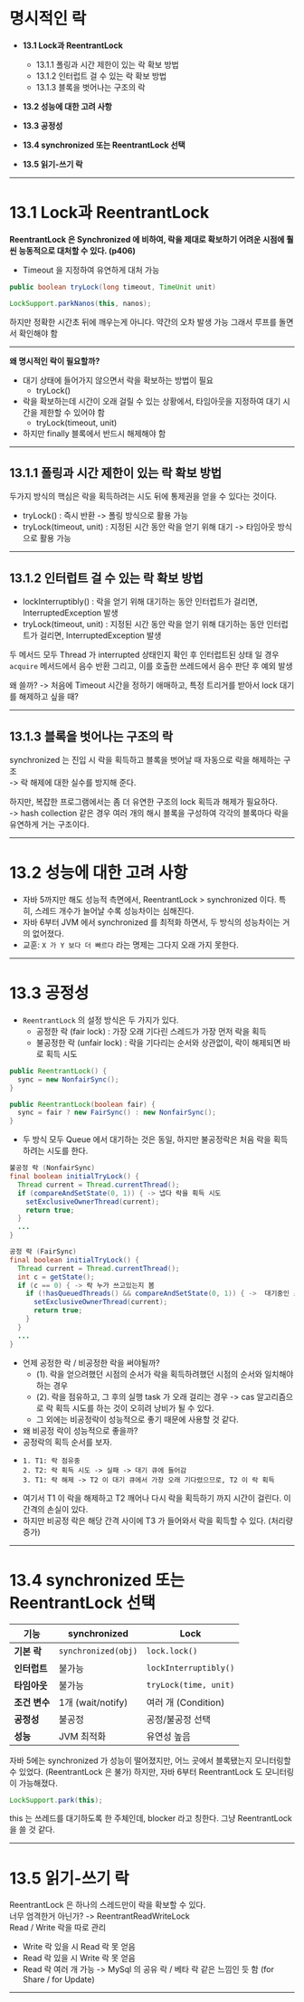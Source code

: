 # 명시적인 락

- **13.1 Lock과 ReentrantLock**
    - 13.1.1 폴링과 시간 제한이 있는 락 확보 방법
    - 13.1.2 인터럽트 걸 수 있는 락 확보 방법
    - 13.1.3 블록을 벗어나는 구조의 락

- **13.2 성능에 대한 고려 사항**
- **13.3 공정성**
- **13.4 synchronized 또는 ReentrantLock 선택**
- **13.5 읽기-쓰기 락**

--- 

# 13.1 Lock과 ReentrantLock

**ReentrantLock 은 Synchronized 에 비하여, 락을 제대로 확보하기 어려운 시점에 훨씬 능동적으로 대처할 수 있다. (p406)**

- Timeout 을 지정하여 유연하게 대처 가능

``` java
public boolean tryLock(long timeout, TimeUnit unit)

LockSupport.parkNanos(this, nanos);
```

하지만 정확한 시간초 뒤에 깨우는게 아니다. 약간의 오차 발생 가능 그래서 루프를 돌면서 확인해야 함

---

**왜 명시적인 락이 필요할까?**

- 대기 상태에 들어가지 않으면서 락을 확보하는 방법이 필요
    - tryLock()
- 락을 확보하는데 시간이 오래 걸릴 수 있는 상황에서, 타임아웃을 지정하여 대기 시간을 제한할 수 있어야 함
    - tryLock(timeout, unit)
- 하지만 finally 블록에서 반드시 해제해야 함

---

## 13.1.1 폴링과 시간 제한이 있는 락 확보 방법

두가지 방식의 핵심은 락을 획득하려는 시도 뒤에 통제권을 얻을 수 있다는 것이다.

- tryLock() : 즉시 반환 -> 폴링 방식으로 활용 가능
- tryLock(timeout, unit) : 지정된 시간 동안 락을 얻기 위해 대기 -> 타임아웃 방식으로 활용 가능

--- 

## 13.1.2 인터럽트 걸 수 있는 락 확보 방법

- lockInterruptibly() : 락을 얻기 위해 대기하는 동안 인터럽트가 걸리면, InterruptedException 발생
- tryLock(timeout, unit) : 지정된 시간 동안 락을 얻기 위해 대기하는 동안 인터럽트가 걸리면, InterruptedException 발생

두 메서드 모두 Thread 가 interrupted 상태인지 확인 후 인터럽트된 상태 일 경우 `acquire` 메서드에서 음수 반환 그리고, 이를 호출한 쓰레드에서 음수 판단 후 예외 발생

왜 쓸까? -> 처음에 Timeout 시간을 정하기 애매하고, 특정 트리거를 받아서 lock 대기를 해제하고 싶을 때?

--- 

## 13.1.3 블록을 벗어나는 구조의 락

synchronized 는 진입 시 락을 획득하고 블록을 벗어날 때 자동으로 락을 해제하는 구조  
-> 락 해제에 대한 실수를 방지해 준다.

하지만, 복잡한 프로그램에서는 좀 더 유연한 구조의 lock 획득과 해제가 필요하다.  
-> hash collection 같은 경우 여러 개의 해시 블록을 구성하여 각각의 블록마다 락을 유연하게 거는 구조이다.

---

# 13.2 성능에 대한 고려 사항

- 자바 5까지만 해도 성능적 측면에서, ReentrantLock > synchronized 이다. 특히, 스레드 개수가 늘어날 수록 성능차이는 심해진다.
- 자바 6부터 JVM 에서 synchronized 를 최적화 하면서, 두 방식의 성능차이는 거의 없어졌다.
- 교훈: `X 가 Y 보다 더 빠르다` 라는 명제는 그다지 오래 가지 못한다.

---

# 13.3 공정성

- `ReentrantLock` 의 설정 방식은 두 가지가 있다.
  - 공정한 락 (fair lock) : 가장 오래 기다린 스레드가 가장 먼저 락을 획득
  - 불공정한 락 (unfair lock) : 락을 기다리는 순서와 상관없이, 락이 해제되면 바로 획득 시도
``` java
public ReentrantLock() {
  sync = new NonfairSync();
}

public ReentrantLock(boolean fair) {
  sync = fair ? new FairSync() : new NonfairSync();
}
```
- 두 방식 모두 Queue 에서 대기하는 것은 동일, 하지만 불공정락은 처음 락을 획득하려는 시도를 한다.
``` java
불공정 락 (NonfairSync)
final boolean initialTryLock() {
  Thread current = Thread.currentThread();
  if (compareAndSetState(0, 1)) { -> 냅다 락을 획득 시도
    setExclusiveOwnerThread(current);
    return true;
  }
  ...
}

공정 락 (FairSync)
final boolean initialTryLock() {
  Thread current = Thread.currentThread();
  int c = getState();
  if (c == 0) { -> 락 누가 쓰고있는지 봄
    if (!hasQueuedThreads() && compareAndSetState(0, 1)) { ->  대기중인 스레드가 없으면 락 획득 시도 
      setExclusiveOwnerThread(current);
      return true;
    }
  }
  ...
}
```

- 언제 공정한 락 / 비공정한 락을 써야될까?
  - (1). 락을 얻으려했던 시점의 순서가 락을 획득하려했던 시점의 순서와 일치해야하는 경우
  - (2). 락을 점유하고, 그 후의 실행 task 가 오래 걸리는 경우 -> cas 알고리즘으로 락 획득 시도를 하는 것이 오히려 낭비가 될 수 있다.
  - 그 외에는 비공정락이 성능적으로 좋기 때문에 사용할 것 같다.
- 왜 비공정 락이 성능적으로 좋을까?
- 공정락의 획득 순서를 보자.
- ``` 
  1. T1: 락 점유중
  2. T2: 락 획득 시도 -> 실패 -> 대기 큐에 들어감
  3. T1: 락 해제 -> T2 이 대기 큐에서 가장 오래 기다렸으므로, T2 이 락 획득 
  ```
- 여기서 T1 이 락을 해제하고 T2 깨어나 다시 락을 획득하기 까지 시간이 걸린다. 이 간격의 손실이 있다.
- 하지만 비공정 락은 해당 간격 사이에 T3 가 들어와서 락을 획득할 수 있다. (처리량 증가)

---

# 13.4 synchronized 또는 ReentrantLock 선택

| 기능        | synchronized        | Lock                  |
|-----------|---------------------|-----------------------|
| **기본 락**  | `synchronized(obj)` | `lock.lock()`         |
| **인터럽트**  | 불가능                 | `lockInterruptibly()` |
| **타임아웃**  | 불가능                 | `tryLock(time, unit)` |
| **조건 변수** | 1개 (wait/notify)    | 여러 개 (Condition)      |
| **공정성**   | 불공정                 | 공정/불공정 선택             |
| **성능**    | JVM 최적화             | 유연성 높음                |

자바 5에는 synchronized 가 성능이 떨어졌지만, 어느 곳에서 블록됐는지 모니터링할 수 있었다. (ReentrantLock 은 불가)
하지만, 자바 6부터 ReentrantLock 도 모니터링이 가능해졌다.
``` java
LockSupport.park(this);
```
this 는 쓰레드를 대기하도록 한 주체인데, blocker 라고 칭한다.
그냥 ReentrantLock 을 쓸 것 같다.

---

# 13.5 읽기-쓰기 락
ReentrantLock 은 하나의 스레드만이 락을 확보할 수 있다.  
너무 엄격한거 아닌가?
-> ReentrantReadWriteLock  
Read / Write 락을 따로 관리
- Write 락 있을 시 Read 락 못 얻음
- Read 락 있을 시 Write 락 못 얻음
- Read 락 여러 개 가능
-> MySql 의 공유 락 / 베타 락 같은 느낌인 듯 함 (for Share / for Update)

---